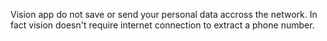 Vision app do not save or send your personal data accross the network. In fact vision doesn't require internet connection to extract a phone number.
